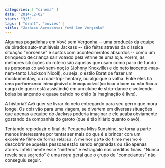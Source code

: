 ```yaml
---
categories: [ "cinema" ]
date: "2014-12-02"
stars: "3/5"
tags: [ "draft", "movies" ]
title: "Jackass Apresenta: Vovô Sem Vergonha"
---
```

Algumas pegadinhas em Vovô sem Vergonha -- uma produção da equipe de pirados auto-mutiláveis Jackass -- são feitas através da clássica situação "nonsense" e sustos com acontecimentos absurdos -- como um brinquedo de criança sair voando pela vitrine de uma loja. Porém, as melhores situações do roteiro são aquelas que usam como pano de fundo as personas do avô sem-noção (Johnny Knoxville) e do neto inocente-mas-nem-tanto (Jackson Nicoll), ou seja, o estilo Borat de fazer um mockumentary, ou road-trip-mentary, ou algo que o valha. Entre eles há uma performance inimaginável e inesquecível (se isso é bom ou não fica a cargo de quem está assistindo) em um clube de strip-dance envolvendo bolas balançando e quase caindo no chão (a imaginação é livre).

A história? Avô quer se livrar do neto entregando para seu genro que mora longe. Os dois vão para uma viagem, se divertem em diversas situações que apenas a equipe do Jackass poderia imaginar e ele acaba obviamente gostando da companhia do garoto (que é tão hilário quanto o avô).

Tentando reproduzir o final de Pequena Miss Sunshine, se torna a parte menos interessante por tentar ser mais do que é e brincar com um excelente filme de forma relapsa. A melhor parte do filme mesmo é descobrir se aquelas pessoas estão sendo enganadas ou são apenas atores. Infelizmente esse "mistério" é estragado nos créditos finais. "Nunca revele seu segredo" é uma regra geral que o grupo de "comediantes" não conseguiu seguir.
